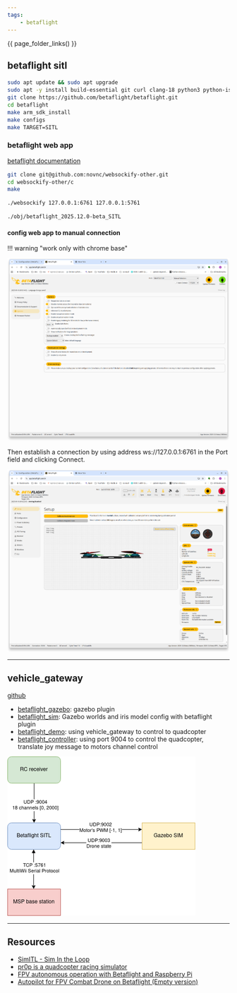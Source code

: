 ```yaml
---
tags:
    - betaflight
---
```



{{ page_folder_links() }}

## betaflight sitl

```bash
sudo apt update && sudo apt upgrade
sudo apt -y install build-essential git curl clang-18 python3 python-is-python3
git clone https://github.com/betaflight/betaflight.git
cd betaflight
make arm_sdk_install
make configs
make TARGET=SITL
```

### betaflight web app
[betaflight documentation ](https://betaflight.com/docs/development/SITL)

```bash
git clone git@github.com:novnc/websockify-other.git
cd websockify-other/c
make

```

```bash title="run proxy"
./websockify 127.0.0.1:6761 127.0.0.1:5761
```

```bash title="run sitl"
./obj/betaflight_2025.12.0-beta_SITL
```

#### config web app to manual connection

!!! warning "work only with chrome base"
     
![](images/webapp_config.png)

Then establish a connection by using address ws://127.0.0.1:6761 in the Port field and clicking Connect.


![](images/web_app.png)

---

## vehicle_gateway
[github](https://github.com/osrf/vehicle_gateway/tree/main)

- [betaflight_gazebo](): gazebo plugin
- [betaflight_sim](): Gazebo worlds and iris model config with betaflight plugin
- [betaflight_demo](): using vehicle_gateway to control to quadcopter
- [betaflight_controller](): using port 9004 to control the quadcopter, translate joy message to motors channel control

![alt text](images/vehicle_gateway.png)

---

## Resources
- [SimITL - Sim In the Loop](https://github.com/AJ92/SimITL)
- [pr0p is a quadcopter racing simulator](https://pr0p.dev/)
- [FPV autonomous operation with Betaflight and Raspberry Pi](https://medium.com/illumination/fpv-autonomous-operation-with-betaflight-and-raspberry-pi-0caeb4b3ca69)
- [Autopilot for FPV Combat Drone on Betaflight (Empty version)](https://github.com/under0tech/autopilot_bee_ept)